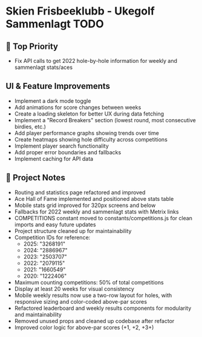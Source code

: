 # Skien Frisbeeklubb - Ukegolf Sammenlagt TODO

## 🥇 Top Priority

- Fix API calls to get 2022 hole-by-hole information for weekly and sammenlagt stats/aces

## UI & Feature Improvements

- Implement a dark mode toggle
- Add animations for score changes between weeks
- Create a loading skeleton for better UX during data fetching
- Implement a "Record Breakers" section (lowest round, most consecutive birdies, etc.)
- Add player performance graphs showing trends over time
- Create heatmaps showing hole difficulty across competitions
- Implement player search functionality
- Add proper error boundaries and fallbacks
- Implement caching for API data

## 📝 Project Notes

- Routing and statistics page refactored and improved
- Ace Hall of Fame implemented and positioned above stats table
- Mobile stats grid improved for 320px screens and below
- Fallbacks for 2022 weekly and sammenlagt stats with Metrix links
- COMPETITIONS constant moved to constants/competitions.js for clean imports and easy future updates
- Project structure cleaned up for maintainability
- Competition IDs for reference:
  - 2025: "3268191"
  - 2024: "2886967"
  - 2023: "2503707"
  - 2022: "2079115"
  - 2021: "1660549"
  - 2020: "1222406"
- Maximum counting competitions: 50% of total competitions
- Display at least 20 weeks for visual consistency
- Mobile weekly results now use a two-row layout for holes, with responsive sizing and color-coded above-par scores
- Refactored leaderboard and weekly results components for modularity and maintainability
- Removed unused props and cleaned up codebase after refactor
- Improved color logic for above-par scores (+1, +2, +3+)

